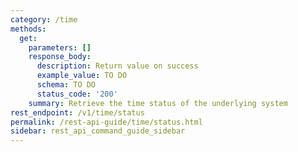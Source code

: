 ```yaml
---
category: /time
methods:
  get:
    parameters: []
    response_body:
      description: Return value on success
      example_value: TO DO
      schema: TO DO
      status_code: '200'
    summary: Retrieve the time status of the underlying system
rest_endpoint: /v1/time/status
permalink: /rest-api-guide/time/status.html
sidebar: rest_api_command_guide_sidebar
---
```

